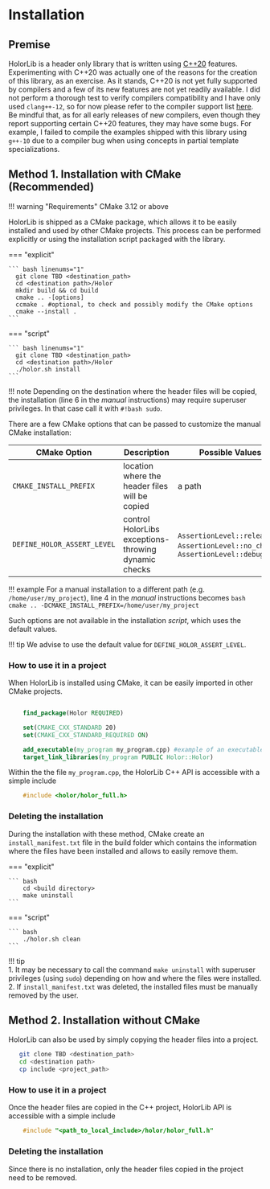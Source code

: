 # Installation


## Premise
HolorLib is a header only library that is written using [C++20](https://en.cppreference.com/w/cpp/20) features. Experimenting with C++20 was actually one of the reasons for the creation of this library, as an exercise. As it stands, C++20 is not yet fully supported by compilers and a few of its new features are not yet readily available. 
I did not perform a thorough test to verify compilers compatibility and I have only used `clang++-12`, so for now please refer to the compiler support list [here](https://en.cppreference.com/w/cpp/20). Be mindful that, as for all early releases of new compilers, even though they report supporting certain C++20 features, they may have some bugs. For example, I failed to compile the examples shipped with this library using `g++-10` due to a compiler bug when using concepts in partial template specializations.



## Method 1. Installation with CMake (Recommended)
!!! warning "Requirements"
    CMake 3.12 or above

HolorLib is shipped as a CMake package, which allows it to be easily installed and used by other CMake projects. This process can be performed explicitly or using the installation script packaged with the library.


=== "explicit"

    ``` bash linenums="1"
      git clone TBD <destination_path>
      cd <destination path>/Holor
      mkdir build && cd build 
      cmake .. -[options]
      ccmake . #optional, to check and possibly modify the CMake options
      cmake --install .
    ```

=== "script"

    ``` bash linenums="1"
      git clone TBD <destination_path>
      cd <destination path>/Holor
      ./holor.sh install
    ```

!!! note
    Depending on the destination where the header files will be copied, the installation (line 6 in the _manual_ instructions) may require superuser privileges. In that case call it with `#!bash sudo`.


There are a few CMake options that can be passed to customize the manual CMake installation:

| CMake Option                  | Description                                          | Possible Values                                                                | Default                 |
| ----------------------------- | ---------------------------------------------------- |--------------------------------------------------------------------------------|-------------------------|
| `CMAKE_INSTALL_PREFIX`        | location where the header files will be copied       | a path                                                                         |`\user\local\install`    |
| `DEFINE_HOLOR_ASSERT_LEVEL`   | control HolorLibs exceptions-throwing dynamic checks | `AssertionLevel::release`, `AssertionLevel::no_checks`, `AssertionLevel::debug`|`AssertionLevel::release`|

!!! example
    For a manual installation to a different path (e.g. `/home/user/my_project`), line 4 in the _manual_ instructions becomes
    ``` bash
        cmake .. -DCMAKE_INSTALL_PREFIX=/home/user/my_project
    ```

Such options are not available in the installation _script_, which uses the default values.

!!! tip
    We advise to use the default value for `DEFINE_HOLOR_ASSERT_LEVEL`.



### How to use it in a project
When HolorLib is installed using CMake, it can be easily imported in other CMake projects.

``` cmake

    find_package(Holor REQUIRED)

    set(CMAKE_CXX_STANDARD 20)
    set(CMAKE_CXX_STANDARD_REQUIRED ON)

    add_executable(my_program my_program.cpp) #example of an executable
    target_link_libraries(my_program PUBLIC Holor::Holor)
```

Within the the file `my_program.cpp`, the HolorLib C++ API is accessible with a simple include 

``` cpp
    #include <holor/holor_full.h>
```


### Deleting the installation
During the installation with these method, CMake create an `install_manifest.txt` file in the build folder which contains the information where the files have been installed and allows to easily remove them.


=== "explicit"

    ``` bash
        cd <build directory>
        make uninstall
    ```

=== "script"

    ``` bash
        ./holor.sh clean
    ```

!!! tip   
    1. It may be necessary to call the command ``make uninstall`` with superuser privileges (using ``sudo``) depending on how and where the files were installed.
    2. If `install_manifest.txt` was deleted, the installed files must be manually removed by the user. 





## Method 2. Installation without CMake
HolorLib can also be used by simply copying the header files into a project.

``` bash
   git clone TBD <destination_path>
   cd <destination path>
   cp include <project_path>
```

### How to use it in a project
Once the header files are copied in the C++ project, HolorLib API is accessible with a simple include
``` cpp
    #include "<path_to_local_include>/holor/holor_full.h"
```


### Deleting the installation
Since there is no installation, only the header files copied in the project need to be removed.



